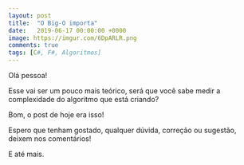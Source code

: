 ```yaml
---
layout: post
title:  "O Big-O importa"
date:   2019-06-17 00:00:00 +0000
image: https://imgur.com/6DpARLR.png
comments: true
tags: [C#, F#, Algoritmos] 
--- 
```

 
Olá pessoa!

Esse vai ser um pouco mais teórico, será que você sabe medir a complexidade do algoritmo que está criando?

<!--more-->




Bom, o post de hoje era isso!

Espero que tenham gostado, qualquer dúvida, correção ou sugestão, deixem nos comentários!

E até mais.
